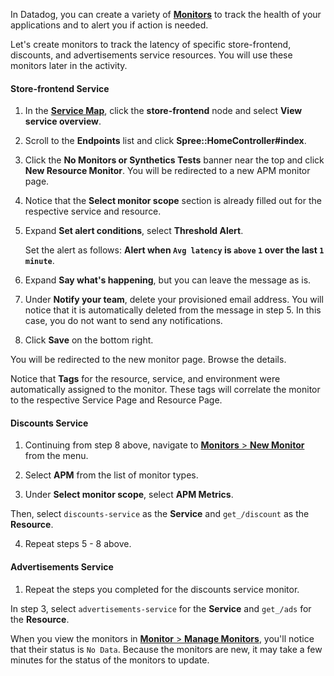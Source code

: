 In Datadog, you can create a variety of <a href="https://docs.datadoghq.com/monitors/" target="_datadog">**Monitors**</a> to track the health of your applications and to alert you if action is needed. 

Let's create monitors to track the latency of specific store-frontend, discounts, and advertisements service resources. You will use these monitors later in the activity.

#### Store-frontend Service

1. In the <a href="https://app.datadoghq.com/apm/map?env=dd101-dev" target="_datadog">**Service Map**</a>, click the **store-frontend** node and select **View service overview**.

2. Scroll to the **Endpoints** list and click **Spree::HomeController#index**.

3. Click the **No Monitors or Synthetics Tests** banner near the top and click **New Resource Monitor**. You will be redirected to a new APM monitor page.

4. Notice that the **Select monitor scope** section is already filled out for the respective service and resource.

5. Expand **Set alert conditions**, select **Threshold Alert**. <p>Set the alert as follows: **Alert when `Avg latency` is `above` `1` over the last `1 minute`**.

6. Expand **Say what's happening**, but you can leave the message as is. 

7. Under **Notify your team**, delete your provisioned email address. You will notice that it is automatically deleted from the message in step 5. In this case, you do not want to send any notifications.

8. Click **Save** on the bottom right. 

  You will be redirected to the new monitor page. Browse the details.
  
  Notice that **Tags** for the resource, service, and environment were automatically assigned to the monitor. These tags will correlate the monitor to the respective Service Page and Resource Page.

#### Discounts Service

1. Continuing from step 8 above, navigate to <a href="https://app.datadoghq.com/monitors#/create" target="_datadog">**Monitors** > **New Monitor**</a> from the menu.

2. Select **APM** from the list of monitor types.

3. Under **Select monitor scope**, select **APM Metrics**. 

  Then, select `discounts-service` as the **Service** and `get_/discount` as the **Resource**.

4. Repeat steps 5 - 8 above.

#### Advertisements Service

1. Repeat the steps you completed for the discounts service monitor. 
  
  In step 3, select `advertisements-service` for the **Service** and `get_/ads` for the **Resource**.

When you view the monitors in <a href="https://app.datadoghq.com/monitors/manage" target="_datadog">**Monitor** > **Manage Monitors**</a>, you'll notice that their status is `No Data`. Because the monitors are new, it may take a few minutes for the status of the monitors to update. 